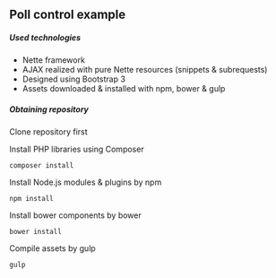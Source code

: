 ## Poll control example
##### Used technologies
- Nette framework
- AJAX realized with pure Nette resources (snippets & subrequests)
- Designed using Bootstrap 3
- Assets downloaded & installed with npm, bower & gulp

##### Obtaining repository
Clone repository first

Install PHP libraries using Composer
```shell
composer install
```
Install Node.js modules & plugins by npm
```shell
npm install
```
Install bower components by bower
```shell
bower install
```
Compile assets by gulp
```shell
gulp
```
